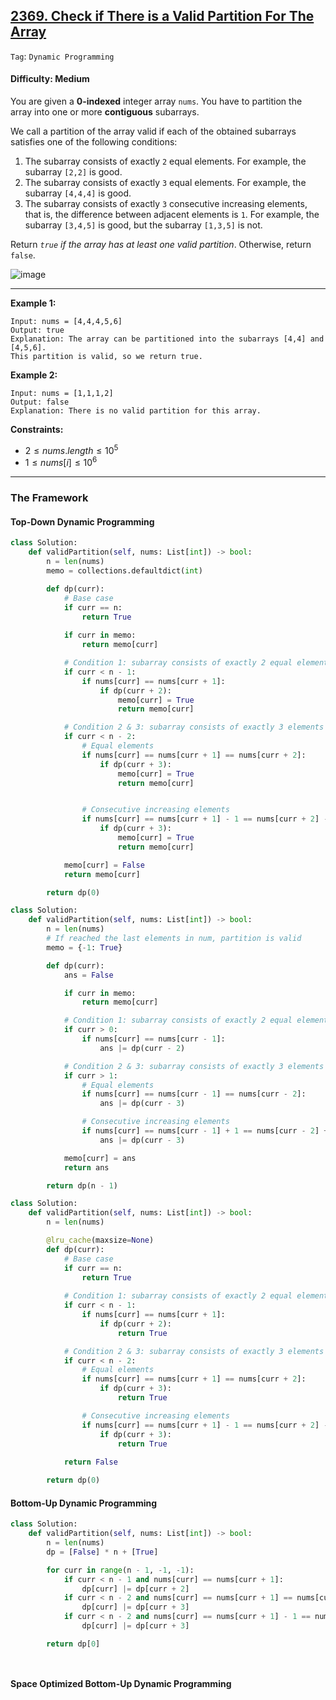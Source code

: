 ## [2369. Check if There is a Valid Partition For The Array](https://leetcode.com/problems/check-if-there-is-a-valid-partition-for-the-array/)

```Tag```: ```Dynamic Programming```

#### Difficulty: Medium

You are given a __0-indexed__ integer array ```nums```. You have to partition the array into one or more __contiguous__ subarrays.

We call a partition of the array valid if each of the obtained subarrays satisfies one of the following conditions:

1. The subarray consists of exactly ```2``` equal elements. For example, the subarray ```[2,2]``` is good.
2. The subarray consists of exactly ```3``` equal elements. For example, the subarray ```[4,4,4]``` is good.
3. The subarray consists of exactly ```3``` consecutive increasing elements, that is, the difference between adjacent elements is ```1```. For example, the subarray ```[3,4,5]``` is good, but the subarray ```[1,3,5]``` is not.

Return _```true``` if the array has at least one valid partition_. Otherwise, return ```false```.

![image](https://github.com/quananhle/Python/assets/35042430/b23bd353-71a9-4510-b98a-f3f69644b792)

---

__Example 1:__
```
Input: nums = [4,4,4,5,6]
Output: true
Explanation: The array can be partitioned into the subarrays [4,4] and [4,5,6].
This partition is valid, so we return true.
```

__Example 2:__
```
Input: nums = [1,1,1,2]
Output: false
Explanation: There is no valid partition for this array.
```

__Constraints:__

- $2 \le nums.length \le 10^{5}$
- $1 \le nums[i] \le 10^{6}$

---

### The Framework

#### Top-Down Dynamic Programming

```Python
class Solution:
    def validPartition(self, nums: List[int]) -> bool:
        n = len(nums)
        memo = collections.defaultdict(int)

        def dp(curr):
            # Base case
            if curr == n:
                return True
            
            if curr in memo:
                return memo[curr]

            # Condition 1: subarray consists of exactly 2 equal elements
            if curr < n - 1:
                if nums[curr] == nums[curr + 1]:
                    if dp(curr + 2):
                        memo[curr] = True
                        return memo[curr]

            # Condition 2 & 3: subarray consists of exactly 3 elements
            if curr < n - 2:
                # Equal elements
                if nums[curr] == nums[curr + 1] == nums[curr + 2]:
                    if dp(curr + 3):
                        memo[curr] = True
                        return memo[curr]


                # Consecutive increasing elements
                if nums[curr] == nums[curr + 1] - 1 == nums[curr + 2] - 2:
                    if dp(curr + 3):
                        memo[curr] = True
                        return memo[curr]

            memo[curr] = False
            return memo[curr]

        return dp(0)
```

```Python
class Solution:
    def validPartition(self, nums: List[int]) -> bool:
        n = len(nums)
        # If reached the last elements in num, partition is valid
        memo = {-1: True}

        def dp(curr):
            ans = False

            if curr in memo:
                return memo[curr]

            # Condition 1: subarray consists of exactly 2 equal elements
            if curr > 0:
                if nums[curr] == nums[curr - 1]:
                    ans |= dp(curr - 2)

            # Condition 2 & 3: subarray consists of exactly 3 elements
            if curr > 1:
                # Equal elements
                if nums[curr] == nums[curr - 1] == nums[curr - 2]:
                    ans |= dp(curr - 3)

                # Consecutive increasing elements
                if nums[curr] == nums[curr - 1] + 1 == nums[curr - 2] + 2:
                    ans |= dp(curr - 3)

            memo[curr] = ans
            return ans

        return dp(n - 1)
```

```Python
class Solution:
    def validPartition(self, nums: List[int]) -> bool:
        n = len(nums)

        @lru_cache(maxsize=None)
        def dp(curr):
            # Base case
            if curr == n:
                return True
            
            # Condition 1: subarray consists of exactly 2 equal elements
            if curr < n - 1:
                if nums[curr] == nums[curr + 1]:
                    if dp(curr + 2):
                        return True 

            # Condition 2 & 3: subarray consists of exactly 3 elements
            if curr < n - 2:
                # Equal elements
                if nums[curr] == nums[curr + 1] == nums[curr + 2]:
                    if dp(curr + 3):
                        return True

                # Consecutive increasing elements
                if nums[curr] == nums[curr + 1] - 1 == nums[curr + 2] - 2:
                    if dp(curr + 3):
                        return True
                    
            return False

        return dp(0)
```

#### Bottom-Up Dynamic Programming

```Python
class Solution:
    def validPartition(self, nums: List[int]) -> bool:
        n = len(nums)
        dp = [False] * n + [True]

        for curr in range(n - 1, -1, -1):
            if curr < n - 1 and nums[curr] == nums[curr + 1]:
                dp[curr] |= dp[curr + 2]
            if curr < n - 2 and nums[curr] == nums[curr + 1] == nums[curr + 2]:
                dp[curr] |= dp[curr + 3]
            if curr < n - 2 and nums[curr] == nums[curr + 1] - 1 == nums[curr + 2] - 2:
                dp[curr] |= dp[curr + 3]

        return dp[0]
```

```Python

```

```Python

```

#### Space Optimized Bottom-Up Dynamic Programming

```Python

```
